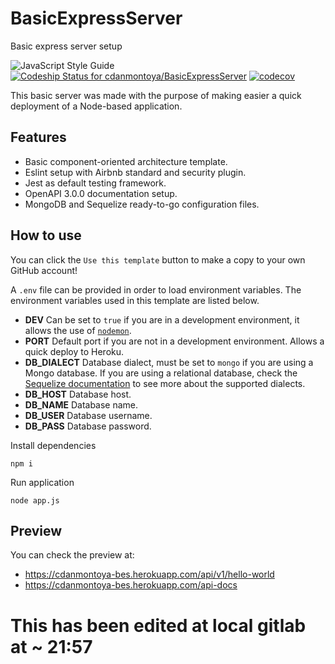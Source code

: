 # BasicExpressServer
Basic express server setup

![JavaScript Style Guide](https://img.shields.io/badge/code_style-airbnb-brightgreen.svg) [![Codeship Status for cdanmontoya/BasicExpressServer](https://app.codeship.com/projects/5db400b0-280f-0138-76df-464d1783be21/status?branch=master)](https://app.codeship.com/projects/383816) [![codecov](https://codecov.io/gh/cdanmontoya/BasicExpressServer/branch/master/graph/badge.svg)](https://codecov.io/gh/cdanmontoya/BasicExpressServer)

This basic server was made with the purpose of making easier a quick deployment of a Node-based application.

## Features

- Basic component-oriented architecture template.
- Eslint setup with Airbnb standard and security plugin.
- Jest as default testing framework.
- OpenAPI 3.0.0 documentation setup.
- MongoDB and Sequelize ready-to-go configuration files.

## How to use
You can click the ``Use this template`` button to make a copy to your own GitHub account!

A ``.env`` file can be provided in order to load environment variables. The environment variables used in this template are listed below.

- **DEV** Can be set to ``true`` if you are in a development environment, it allows the use of [``nodemon``](https://www.npmjs.com/package/nodemon).
- **PORT** Default port if you are not in a development environment. Allows a quick deploy to Heroku.
- **DB_DIALECT** Database dialect, must be set to ``mongo`` if you are using a Mongo database. If you are using a relational database, check the [Sequelize documentation](https://sequelize.readthedocs.io/en/1.7.0/docs/usage/#dialects) to see more about the supported dialects.
- **DB_HOST** Database host.
- **DB_NAME** Database name.
- **DB_USER** Database username.
- **DB_PASS** Database password.

Install dependencies

`` npm i ``

Run application

`` node app.js ``

## Preview

You can check the preview at:

- https://cdanmontoya-bes.herokuapp.com/api/v1/hello-world
- https://cdanmontoya-bes.herokuapp.com/api-docs

# This has been edited at local gitlab at ~ 21:57
